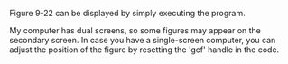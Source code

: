Figure 9-22 can be displayed by simply executing the program.

My computer has dual screens, so some figures may appear on the secondary screen. In case you have a single-screen computer, you can adjust the position of the figure by resetting the 'gcf' handle in the code.